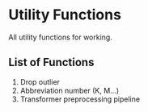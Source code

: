 # Utility Functions
All utility functions for working.

## List of Functions
1. Drop outlier
2. Abbreviation number (K, M...)
3. Transformer preprocessing pipeline